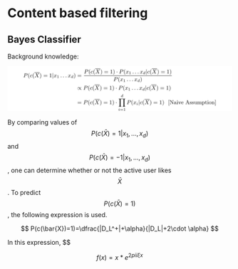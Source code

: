 # Content based filtering

## Bayes Classifier

Background knowledge:

![](<../.gitbook/assets/image (157).png>)

&#x20;   By comparing values of $$P(c(\bar{X})=1|x_1,...,x_d)$$ and $$P(c(\bar{X})=-1|x_1,...,x_d)$$, one can determine whether or not the active user likes $$\bar{X}$$. To predict $$P(c(\bar{X})=1)$$, the following expression is used.

$$
P(c(\bar{X})=1)=\dfrac{|D_L^+|+\alpha}{|D_L|+2\cdot \alpha}
$$

&#x20;   In this expression, \$$



$$
f(x) = x * e^{2 pi i \xi x}
$$



